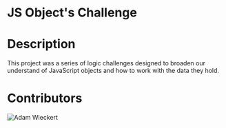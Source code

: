 # JS Object's Challenge

# Description
This project was a series of logic challenges designed to broaden our understand of JavaScript objects and how to work with the data they hold.

# Contributors
![Adam Wieckert](https://github.com/awieckert)